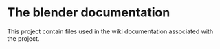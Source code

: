 The blender documentation
=========================

This project contain files used in the wiki documentation associated with the project.
